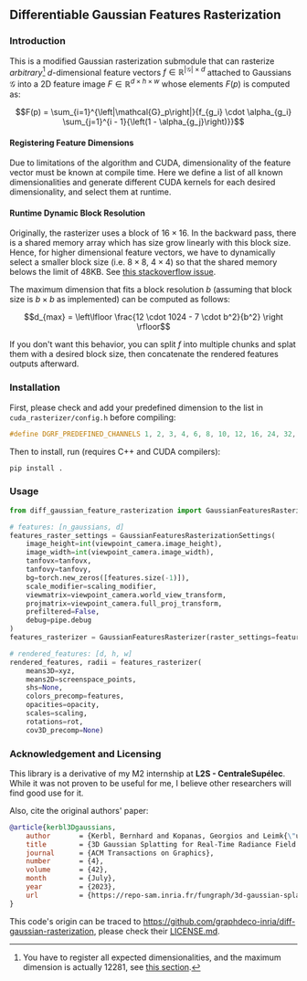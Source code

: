 Differentiable Gaussian Features Rasterization
------

### Introduction

This is a modified Gaussian rasterization submodule that can rasterize _arbitrary_[^1] $d$-dimensional feature vectors
$f\in\mathbb{R}^{\left|\mathcal{G}\right| \times d}$ attached to Gaussians $\mathcal{G}$ into a 2D feature image
$F\in\mathbb{R}^{d \times h \times w}$ whose elements $F(p)$ is computed as:

[^1]: You have to register all expected dimensionalities, and the maximum dimension is actually 12281, see [this section](#runtime-dynamic-block-resolution).

```math
F(p) = \sum_{i=1}^{\left|\mathcal{G}_p\right|}{f_{g_i} \cdot \alpha_{g_i} \sum_{j=1}^{i - 1}{\left(1 - \alpha_{g_j}\right)}}
```

#### Registering Feature Dimensions

Due to limitations of the algorithm and CUDA, dimensionality of the feature vector must be known at compile time.
Here we define a list of all known dimensionalities and generate different CUDA kernels for each desired dimensionality,
and select them at runtime.

#### Runtime Dynamic Block Resolution

Originally, the rasterizer uses a block of $16 \times 16$.
In the backward pass, there is a shared memory array which has size grow linearly with this block size.
Hence, for higher dimensional feature vectors, we have to dynamically select a smaller block size
(i.e. $8 \times 8$, $4 \times 4$) so that the shared memory belows the limit of 48KB.
See [this stackoverflow issue](https://stackoverflow.com/questions/23648525/cuda-ptxas-error-function-uses-too-much-shared-data).

The maximum dimension that fits a block resolution $b$ (assuming that block size is $b \times b$ as implemented)
can be computed as follows:

```math
d_{max} = \left\lfloor \frac{12 \cdot 1024 - 7 \cdot b^2}{b^2} \right \rfloor
```

If you don't want this behavior, you can split $f$ into multiple chunks and splat them
with a desired block size, then concatenate the rendered features outputs afterward.

### Installation

First, please check and add your predefined dimension to the list in `cuda_rasterizer/config.h` before compiling:

```C++
#define DGRF_PREDEFINED_CHANNELS 1, 2, 3, 4, 6, 8, 10, 12, 16, 24, 32, 48, 50, 64, 100, 128, 256, 512, 1024, 2048
```

Then to install, run (requires C++ and CUDA compilers):

```cmd
pip install .
```

### Usage

```python
from diff_gaussian_feature_rasterization import GaussianFeaturesRasterizationSettings, GaussianFeaturesRasterizer

# features: [n_gaussians, d]
features_raster_settings = GaussianFeaturesRasterizationSettings(
    image_height=int(viewpoint_camera.image_height),
    image_width=int(viewpoint_camera.image_width),
    tanfovx=tanfovx,
    tanfovy=tanfovy,
    bg=torch.new_zeros([features.size(-1)]),
    scale_modifier=scaling_modifier,
    viewmatrix=viewpoint_camera.world_view_transform,
    projmatrix=viewpoint_camera.full_proj_transform,
    prefiltered=False,
    debug=pipe.debug
)
features_rasterizer = GaussianFeaturesRasterizer(raster_settings=features_raster_settings)

# rendered_features: [d, h, w]
rendered_features, radii = features_rasterizer(
    means3D=xyz,
    means2D=screenspace_points,
    shs=None,
    colors_precomp=features,
    opacities=opacity,
    scales=scaling,
    rotations=rot,
    cov3D_precomp=None)
```

### Acknowledgement and Licensing

This library is a derivative of my M2 internship at **L2S - CentraleSupélec**.
While it was not proven to be useful for me, I believe other researchers will find good use for it.

Also, cite the original authors' paper:

```bibtex
@article{kerbl3Dgaussians,
    author       = {Kerbl, Bernhard and Kopanas, Georgios and Leimk{\"u}hler, Thomas and Drettakis, George},
    title        = {3D Gaussian Splatting for Real-Time Radiance Field Rendering},
    journal      = {ACM Transactions on Graphics},
    number       = {4},
    volume       = {42},
    month        = {July},
    year         = {2023},
    url          = {https://repo-sam.inria.fr/fungraph/3d-gaussian-splatting/}
}
```

This code's origin can be traced to https://github.com/graphdeco-inria/diff-gaussian-rasterization,
please check their [LICENSE.md](https://github.com/graphdeco-inria/diff-gaussian-rasterization/blob/main/LICENSE.md).
